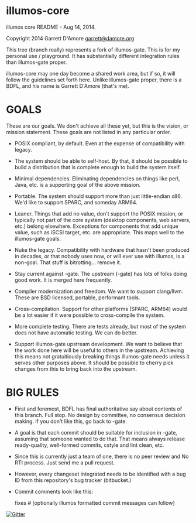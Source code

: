 # illumos-core

illumos core README - Aug 14, 2014.

Copyright 2014 Garrett D'Amore <garrett@damore.org>

This tree (branch really) represents a fork of illumos-gate.  This is
for my personal use / playground.  It has substantially different integration
rules than illumos-gate proper.

illumos-core may one day become a shared work area, but if so, it will
follow the guidelines set forth here.  Unlike illumos-gate proper, there
is a BDFL, and his name is Garrett D'Amore (that's me).

GOALS
=====

These are our goals.  We don't achieve all these yet, but this is the vision,
or mission statement.  These goals are not listed in any particular order.

 * POSIX compliant, by default.  Even at the expense of compatibility
   with legacy.

 * The system should be able to self-host.  By that, it should be possible
   to build a distribution that is complete enough to build the system itself.

 * Minimal dependencies.  Eliminating dependencies on things like perl, Java,
   etc. is a supporting goal of the above mission.

 * Portable.  The system should support more than just little-endian x86.
   We'd like to support SPARC, and someday ARM64.

 * Leaner.  Things that add no value, don't support the POSIX mission, or
   typically not part of the core system (desktop components, web servers,
   etc.) belong elsewhere.  Exceptions for components that add unique value,
   such as iSCSI target, etc. are appropriate.  This maps well to the
   illumos-gate goals.

 * Nuke the legacy.  Compatibility with hardware that hasn't been produced in
   decades, or that nobody uses now, or will ever use with illumos, is a
   non-goal.  That stuff is bitrotting... remove it.

 * Stay current against -gate.  The upstream (-gate) has lots of folks doing
   good work.  It is merged here frequently.

 * Compiler modernization and freedom.  We want to support clang/llvm.  These
   are BSD licensed, portable, performant tools.

 * Cross-compilation.  Support for other platforms (SPARC, ARM64) would be a
   lot easier if it were possible to cross-compile the system.

 * More complete testing.  There are tests already, but most of the system does
   not have automatic testing.  We can do better.

 * Support illumos-gate upstream development.  We want to believe that the
   work done here will be useful to others in the upstream.  Achieving this
   means not gratuitiously breaking things illumos-gate needs unless it serves
   other purposes above.  It should be possible to cherry pick changes from
   this to bring back into the upstream.


BIG RULES
=========

 * First and foremost, BDFL has final authoritative say about contents
   of this branch.  Full stop.  No design by committee, no consensus
   decision making.  If you don't like this, go back to -gate.

 * A goal is that each commit should be suitable for inclusion in -gate,
   assuming that someone wanted to do that.  That means always release
   ready-quality, well-formed commits, cstyle and lint clean, etc.

 * Since this is currently just a team of one, there is no peer review and
   No RTI process.  Just send me a pull request.

 * However, every changeset integrated needs to be identified with a bug ID
   from this repository's bug tracker (bitbucket.)

 * Commit comments look like this:

    fixes #<id> <synopsis>
    [optionally illumos formatted commit messages can follow]

[![Gitter](https://badges.gitter.im/Join%20Chat.svg)](https://gitter.im/gdamore/illumos-core?utm_source=badge&utm_medium=badge&utm_campaign=pr-badge&utm_content=badge)
